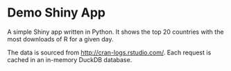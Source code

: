 # Demo Shiny App

A simple Shiny app written in Python. It shows the top 20 countries with the most downloads of R for a given day.

The data is sourced from <http://cran-logs.rstudio.com/>. Each request is cached in an in-memory DuckDB database.
